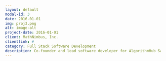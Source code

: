 ```yaml
---
layout: default
modal-id: 3
date: 2016-01-01
img: proj3.png
alt: image-alt
project-date: 2016-01-01
client: MathNimbus, Inc.
clientlink: #
category: Full Stack Software Development
description: Co-founder and lead software developer for AlgorithmHub SaaS startup.
---
```

